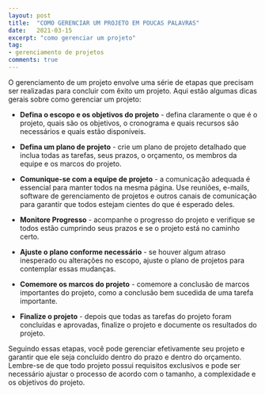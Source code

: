 ```yaml
---
layout: post
title:  "COMO GERENCIAR UM PROJETO EM POUCAS PALAVRAS"
date:   2021-03-15
excerpt: "como gerenciar um projeto"
tag:
- gerenciamento de projetos
comments: true
---
```

O gerenciamento de um projeto envolve uma série de etapas que precisam ser realizadas para concluir com êxito um projeto. Aqui estão algumas dicas gerais sobre como gerenciar um projeto:

- **Defina o escopo e os objetivos do projeto** - defina claramente o que é o projeto, quais são os objetivos, o cronograma e quais recursos são necessários e quais estão disponíveis.

- **Defina um plano de projeto** - crie um plano de projeto detalhado que inclua todas as tarefas, seus prazos, o orçamento, os membros da equipe e os marcos do projeto.

- **Comunique-se com a equipe de projeto** - a comunicação adequada é essencial para manter todos na mesma página. Use reuniões, e-mails, software de gerenciamento de projetos e outros canais de comunicação para garantir que todos estejam cientes do que é esperado deles.

- **Monitore Progresso** - acompanhe o progresso do projeto e verifique se todos estão cumprindo seus prazos e se o projeto está no caminho certo.

- **Ajuste o plano conforme necessário** - se houver algum atraso inesperado ou alterações no escopo, ajuste o plano de projetos para contemplar essas mudanças.

- **Comemore os marcos do projeto** - comemore a conclusão de marcos importantes do projeto, como a conclusão bem sucedida de uma tarefa importante.

- **Finalize o projeto** - depois que todas as tarefas do projeto foram concluídas e aprovadas, finalize o projeto e documente os resultados do projeto.

Seguindo essas etapas, você pode gerenciar efetivamente seu projeto e garantir que ele seja concluído dentro do prazo e dentro do orçamento. Lembre-se de que todo projeto possui requisitos exclusivos e pode ser necessário ajustar o processo de acordo com o tamanho, a complexidade e os objetivos do projeto.